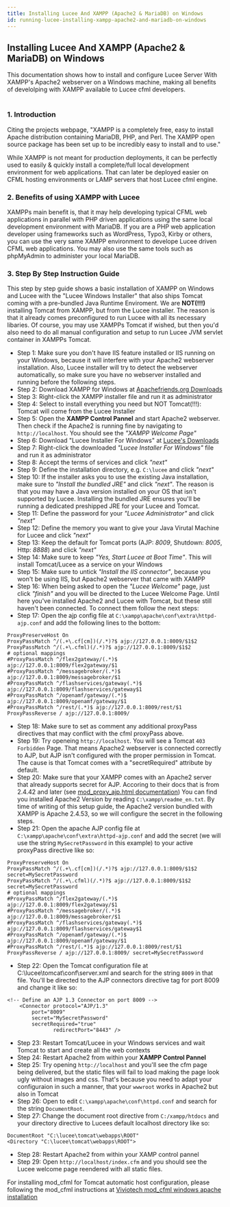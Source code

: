 ```yaml
---
title: Installing Lucee And XAMPP (Apache2 & MariaDB) on Windows
id: running-lucee-installing-xampp-apache2-and-mariadb-on-windows
---
```


## Installing Lucee And XAMPP (Apache2 & MariaDB) on Windows ##

This documentation shows how to install and configure Lucee Server With XAMPP's Apache2 webserver on a Windows machine, making all benefits of develolping with XAMPP available to Lucee cfml developers.
<br>
<br>

### 1. Introduction ###

Citing the projects webpage, "XAMPP is a completely free, easy to install Apache distribution containing MariaDB, PHP, and Perl. The XAMPP open source package has been set up to be incredibly easy to install and to use."

While XAMPP is not meant for production deployments, it can be perfectly used to easily & quickly install a complete/full local development environment for web applications. That can later be deployed easier on CFML hosting environments or LAMP servers that host Lucee cfml engine.

### 2. Benefits of using XAMPP with Lucee ###

XAMPPs main benefit is, that it may help developing typical CFML web applications in parallel with PHP driven applications using the same local development environment with MariaDB. If you are a PHP web application developer using frameworks such as WordPress, Typo3, Kirby or others, you can use the very same XAMPP environment
to develope Lucee driven CFML web applications. You may also use the same tools such as phpMyAdmin to administer your local MariaDB. 

### 3. Step By Step Instruction Guide ###

This step by step guide shows a basic installation of XAMPP on Windows and Lucee with the "Lucee Windows Installer" that also ships Tomcat coming with a pre-bundled Java Runtime Enviroment. We are **NOT(!!!)** installing Tomcat from XAMPP, but from the Lucee installer. The reason is that it already comes preconfigured to run Lucee with all its necessary libaries. Of course, you may use XAMPPs Tomcat if wished, but then you'd also need to do all manual configuration and setup to run Lucee JVM servlet container in XAMPPs Tomcat.  

- Step 1: Make sure you don't have IIS feature installed or IIS running on your Windows, because it will interfere with your Apache2 webserver installation. Also, Lucee installer will try to detect the webserver automatically, so make sure you have no webserver installed and running before the following steps. 
- Step 2: Download XAMPP for Windows at [Apachefriends.org Downloads](https://www.apachefriends.org/de/download.html)
- Step 3: Right-click the XAMPP installer file and run it as administrator 
- Step 4: Select to install everything you need but NOT Tomcat(!!!): Tomcat will come from the Lucee Installer
- Step 5: Open the **XAMPP Control Pannel** and start Apache2 webserver. Then check if the Apache2 is running fine by navigating to `http://localhost`. You should see the *"XAMPP Welcome Page"*
- Step 6: Download "Lucee Installer For Windows" at [Lucee's Downloads](https://download.lucee.org/)
- Step 7: Right-click the downloaded *"Lucee Installer For Windows"* file and run it as administrator 
- Step 8: Accept the terms of services and click *"next"*
- Step 9: Define the installation directory, e.g. `C:\lucee` and click *"next"*
- Step 10: If the installer asks you to use the existing Java installation, make sure to *"Install the bundled JRE"* and click *"next"*. The reason is that you may have a Java version installed on your OS that isn't supported by Lucee. Installing the bundled JRE ensures you'll be running a dedicated preshipped JRE for your Lucee and Tomcat. 
- Step 11: Define the password for your *"Lucee Administrator"* and click *"next"*
- Step 12: Define the memory you want to give your Java Virutal Machine for Lucee and click *"next"*
- Step 13: Keep the default for Tomcat ports (AJP: *8009*, Shutdown: *8005*, Http: *8888*) and click *"next"*
- Step 14: Make sure to keep *"Yes, Start Lucee at Boot Time"*. This will install Tomcat/Lucee as a service on your Windows
- Step 15: Make sure to untick *"Install the IIS connector"*, because you won't be using IIS, but Apache2 webserver that came with XAMPP
- Step 16: When being asked to open the *"Lucee Welcome"* page, just click *"finish"* and you will be directed to the Lucee Welcome Page. Until here you've installed Apache2 and Lucee with Tomcat, but these still haven't been connected. To connect them follow the next steps:
- Step 17: Open the ajp config file at `C:\xampp\apache\conf\extra\httpd-ajp.conf` and add the following lines to the bottom:

```
ProxyPreserveHost On
ProxyPassMatch ^/(.+\.cf[cm])(/.*)?$ ajp://127.0.0.1:8009/$1$2
ProxyPassMatch ^/(.+\.cfml)(/.*)?$ ajp://127.0.0.1:8009/$1$2
# optional mappings
#ProxyPassMatch ^/flex2gateway/(.*)$ ajp://127.0.0.1:8009/flex2gateway/$1
#ProxyPassMatch ^/messagebroker/(.*)$ ajp://127.0.0.1:8009/messagebroker/$1
#ProxyPassMatch ^/flashservices/gateway(.*)$ ajp://127.0.0.1:8009/flashservices/gateway$1
#ProxyPassMatch ^/openamf/gateway/(.*)$ ajp://127.0.0.1:8009/openamf/gateway/$1
#ProxyPassMatch ^/rest/(.*)$ ajp://127.0.0.1:8009/rest/$1
ProxyPassReverse / ajp://127.0.0.1:8009/
```

- Step 18: Make sure to set as comment any additional proxyPass directives that may conflict with the cfml proxyPass above.
- Step 19: Try openeing `http://localhost`. You will see a Tomcat `403 Forbidden` Page. That means Apache2 webserver is connected correctly to AJP, but AJP isn't configured with the proper permission in Tomcat. The cause is that Tomcat comes with a "secretRequired" attribute by default.
- Step 20: Make sure that your XAMPP comes with an Apache2 server that already supports secret for AJP. Accoring to their docs that is from 2.4.42 and later (see [mod_proxy_ajp.html documentation](https://httpd.apache.org/docs/2.4/mod/mod_proxy_ajp.html))
You can find you installed Apache2 Version by reading `C:\xampp\readme_en.txt`. By time of writing of this setup guide, the Apache2 version bundled with XAMPP is Apache 2.4.53, so we will configure the secret in the following steps.
- Step 21: Open the apache AJP config file at `C:\xampp\apache\conf\extra\httpd-ajp.conf` and add the secret (we will use the string `MySecretPassword` in this example) to your active proxyPass directive like so:

```
ProxyPreserveHost On
ProxyPassMatch ^/(.+\.cf[cm])(/.*)?$ ajp://127.0.0.1:8009/$1$2 secret=MySecretPassword
ProxyPassMatch ^/(.+\.cfml)(/.*)?$ ajp://127.0.0.1:8009/$1$2 secret=MySecretPassword
# optional mappings
#ProxyPassMatch ^/flex2gateway/(.*)$ ajp://127.0.0.1:8009/flex2gateway/$1
#ProxyPassMatch ^/messagebroker/(.*)$ ajp://127.0.0.1:8009/messagebroker/$1
#ProxyPassMatch ^/flashservices/gateway(.*)$ ajp://127.0.0.1:8009/flashservices/gateway$1
#ProxyPassMatch ^/openamf/gateway/(.*)$ ajp://127.0.0.1:8009/openamf/gateway/$1
#ProxyPassMatch ^/rest/(.*)$ ajp://127.0.0.1:8009/rest/$1
ProxyPassReverse / ajp://127.0.0.1:8009/ secret=MySecretPassword
```

- Step 22: Open the Tomcat configuration file at C:\lucee\tomcat\conf\server.xml and search for the string `8009` in that file. You'll be directed to the AJP connectors directive tag for port 8009 and change it like so:

```
<!-- Define an AJP 1.3 Connector on port 8009 -->
    <Connector protocol="AJP/1.3"
	    port="8009"
	    secret="MySecretPassword"
	    secretRequired="true"
               redirectPort="8443" />
```

- Step 23: Restart Tomcat/Lucee in your Windows services and wait Tomcat to start and create all the web contexts
- Step 24: Restart Apache2 from within your **XAMPP Control Pannel**
- Step 25: Try opening `http://localhost` and you'll see the cfm page being delivered, but the static files will fail to load making the page look ugly without images and css. That's because you need to adapt your configuraion in such a manner, that your `wwwroot` works in Apache2 but also in Tomcat
- Step 26: Open to edit `C:\xampp\apache\conf\httpd.conf` and search for the string `DocumentRoot`.
- Step 27: Change the document root directive from `C:/xampp/htdocs` and your directory directive to Lucees default localhost directory like so:

``` 
DocumentRoot "C:\lucee\tomcat\webapps\ROOT"
<Directory "C:\lucee\tomcat\webapps\ROOT"> 
``` 

- Step 28: Restart Apache2 from within your XAMP control pannel
- Step 29: Open `http://localhost/index.cfm` and you should see the Lucee welcome page reendered with all static files.

For installing mod_cfml for Tomcat automatic host configuration, please following the mod_cfml instructions at [Viviotech mod_cfml windows apache installation](https://viviotech.github.io/mod_cfml/install-win-apache.html)
